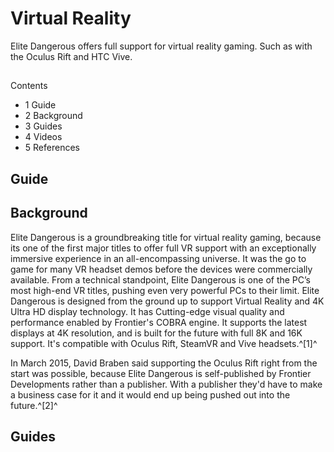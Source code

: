 # Virtual Reality
Elite Dangerous offers full support for virtual reality gaming. Such as with the Oculus Rift and HTC Vive.

## 

Contents

- 1 Guide
- 2 Background
- 3 Guides
- 4 Videos
- 5 References

## Guide

## Background

Elite Dangerous is a groundbreaking title for virtual reality gaming, because its one of the first major titles to offer full VR support with an exceptionally immersive experience in an all-encompassing universe. It was the go to game for many VR headset demos before the devices were commercially available. From a technical standpoint, Elite Dangerous is one of the PC’s most high-end VR titles, pushing even very powerful PCs to their limit. Elite Dangerous is designed from the ground up to support Virtual Reality and 4K Ultra HD display technology. It has Cutting-edge visual quality and performance enabled by Frontier's COBRA engine. It supports the latest displays at 4K resolution, and is built for the future with full 8K and 16K support. It's compatible with Oculus Rift, SteamVR and Vive headsets.^[1]^

In March 2015, David Braben said supporting the Oculus Rift right from the start was possible, because Elite Dangerous is self-published by Frontier Developments rather than a publisher. With a publisher they'd have to make a business case for it and it would end up being pushed out into the future.^[2]^

## Guides
